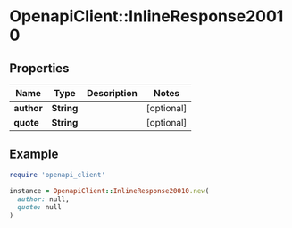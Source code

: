# OpenapiClient::InlineResponse20010

## Properties

| Name | Type | Description | Notes |
| ---- | ---- | ----------- | ----- |
| **author** | **String** |  | [optional] |
| **quote** | **String** |  | [optional] |

## Example

```ruby
require 'openapi_client'

instance = OpenapiClient::InlineResponse20010.new(
  author: null,
  quote: null
)
```


